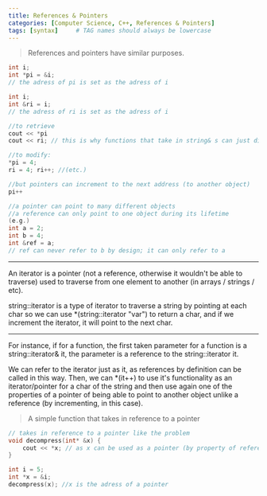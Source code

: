 ```yaml
---
title: References & Pointers
categories: [Computer Science, C++, References & Pointers]
tags: [syntax]     # TAG names should always be lowercase
---
```


> References and pointers have similar purposes.

``` c++
int i; 
int *pi = &i; 
// the adress of pi is set as the adress of i 

int i; 
int &ri = i; 
// the adress of ri is set as the adress of i 

//to retrieve
cout << *pi 
cout << ri; // this is why functions that take in string& s can just directly use s within it

//to modify: 
*pi = 4; 
ri = 4; ri++; //(etc.)

//but pointers can increment to the next address (to another object)
pi++

//a pointer can point to many different objects
//a reference can only point to one object during its lifetime
(e.g.)
int a = 2;
int b = 4;
int &ref = a;
// ref can never refer to b by design; it can only refer to a
```
---

An iterator is a pointer (not a reference, otherwise it wouldn't be able to traverse) 
used to traverse from one element to another (in arrays / strings / etc). 

string::iterator is a type of iterator to traverse a string by pointing at each char 
so we can use *(string::iterator "var") to return a char, and if we increment the iterator, it will point to the next char. 

---

For instance, if for a function, the first taken parameter for a function is a string::iterator& it, the parameter is a reference to the string::iterator it. 

We can refer to the iterator just as it, as references by definition can be called in this way. Then, we can *(it++) to use it's functionality as an iterator/pointer for a char of the string
and then use again one of the properties of a pointer of being able to 
point to another object unlike a reference (by incrementing, in this case). 

> A simple function that takes in reference to a pointer 

```c++
// takes in reference to a pointer like the problem 
void decompress(int* &x) {
    cout << *x; // as x can be used as a pointer (by property of reference), we can return *x or i 
}

int i = 5;
int *x = &i;
decompress(x); //x is the adress of a pointer 
```